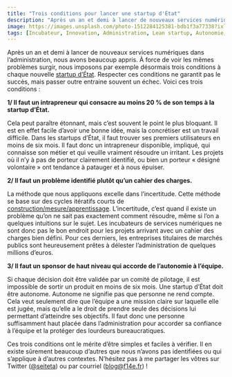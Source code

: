 ```yaml
---
title: "Trois conditions pour lancer une startup d'État"
description: "Après un an et demi à lancer de nouveaux services numériques dans l’administration, nous avons beaucoup appris. À force de voir les mêmes problèmes surgir, nous imposons par exemple désormais trois conditions à chaque nouvelle startup d’État."
image: https://images.unsplash.com/photo-1512284125381-bdb1f3a77338?ixlib=rb-1.2.1&ixid=eyJhcHBfaWQiOjEyMDd9&auto=format&fit=crop&w=1200&q=80
tags: [Incubateur, Innovation, Administration, Lean startup, Autonomie, Incertitude]
---
```


Après un an et demi à lancer de nouveaux services numériques dans l’administration, nous avons beaucoup appris. À force de voir les mêmes problèmes surgir, nous imposons par exemple désormais trois conditions à chaque nouvelle [startup d’État](https://beta.gouv.fr/incubateurs/). Respecter ces conditions ne garantit pas le succès, mais passer outre entraine souvent un échec. Voici ces trois conditions :

**1/ Il faut un intrapreneur qui consacre au moins 20 % de son temps à la startup d’État.**

Cela peut paraître étonnant, mais c’est souvent le point le plus bloquant. Il est en effet facile d’avoir une bonne idée, mais la concrétiser est un travail difficile. Dans les startups d’État, il faut trouver ses premiers utilisateurs en moins de six mois. Il faut donc un intrapreneur disponible, impliqué, qui connaisse son métier et qui veuille vraiment résoudre un irritant. Les projets où il n’y à pas de porteur clairement identifié, ou bien un porteur « désigné volontaire » ont tendance à patauger et à nous épuiser.


**2/ Il faut un problème identifié plutôt qu’un cahier des charges.**

La méthode que nous appliquons excelle dans l’incertitude. Cette méthode se base sur des cycles itératifs courts de [construction/mesure/apprentissage](https://en.wikipedia.org/wiki/Lean_startup). L’incertitude, c’est quand il existe un problème qu’on ne sait pas exactement comment résoudre, même si l’on a quelques intuitions sur le sujet. Les incubateurs de services numériques ne sont donc pas le bon endroit pour les projets arrivant avec un cahier des charges bien défini. Pour ces derniers, les entreprises titulaires de marchés publics sont heureusement prêtes à délester l’administration de quelques millions d’euros.


**3/ Il faut un sponsor de haut niveau qui accorde de l’autonomie à l’équipe.**

Si chaque décision doit être validée par un comité de pilotage, il est impossible de sortir un produit en moins de six mois. Une startup d’État doit être autonome. Autonome ne signifie pas que personne ne rend compte. Cela veut seulement dire que l’équipe a une mission claire sur laquelle elle est jugée, mais qu’elle a le droit de prendre seule des décisions lui permettant d’atteindre ses objectifs. Il faut donc une personne suffisamment haut placée dans l’administration pour accorder sa confiance à l’équipe et la protéger des lourdeurs bureaucratiques.


Ces trois conditions ont le mérite d’être simples et faciles à vérifier. Il en existe sûrement beaucoup d’autres que nous n’avons pas identifiées ou qui s’applique à d’autres contextes. N’hésitez pas à me partager les vôtres sur Twitter ([@seiteta](https://twitter.com/seiteta)) ou par courriel ([blog@f14e.fr](mailto:blog@f14e.fr)) !
